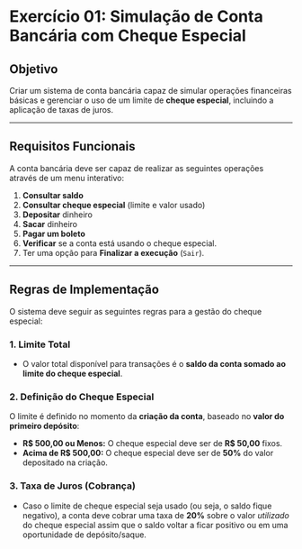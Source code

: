 # Exercício 01: Simulação de Conta Bancária com Cheque Especial

##  Objetivo

Criar um sistema de conta bancária capaz de simular operações financeiras básicas e gerenciar o uso de um limite de **cheque especial**, incluindo a aplicação de taxas de juros.

---

##  Requisitos Funcionais

A conta bancária deve ser capaz de realizar as seguintes operações através de um menu interativo:

1.  **Consultar saldo**
2.  **Consultar cheque especial** (limite e valor usado)
3.  **Depositar** dinheiro
4.  **Sacar** dinheiro
5.  **Pagar um boleto**
6.  **Verificar** se a conta está usando o cheque especial.
7.  Ter uma opção para **Finalizar a execução** (`Sair`).

---

##  Regras de Implementação

O sistema deve seguir as seguintes regras para a gestão do cheque especial:

### 1. Limite Total

* O valor total disponível para transações é o **saldo da conta somado ao limite do cheque especial**.

### 2. Definição do Cheque Especial

O limite é definido no momento da **criação da conta**, baseado no **valor do primeiro depósito**:

* **R$ 500,00 ou Menos:** O cheque especial deve ser de **R$ 50,00** fixos.
* **Acima de R$ 500,00:** O cheque especial deve ser de **50%** do valor depositado na criação.

### 3. Taxa de Juros (Cobrança)

* Caso o limite de cheque especial seja usado (ou seja, o saldo fique negativo), a conta deve cobrar uma taxa de **20%** sobre o valor *utilizado* do cheque especial assim que o saldo voltar a ficar positivo ou em uma oportunidade de depósito/saque.